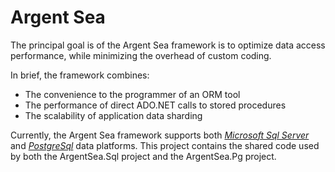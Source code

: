 ﻿# Argent Sea
The principal goal is of the Argent Sea framework is to optimize 
data access performance, while minimizing the overhead of custom coding.

In brief, the framework combines:
* The convenience to the programmer of an ORM tool
* The performance of direct ADO.NET calls to stored procedures
* The scalability of application data sharding

Currently, the Argent Sea framework supports both 
*[Microsoft Sql Server](https://github.com/argentsea/sql)* 
and *[PostgreSql](https://github.com/argentsea/pg)* data platforms. 
This project contains the shared code used by both the ArgentSea.Sql 
project and the ArgentSea.Pg project.
